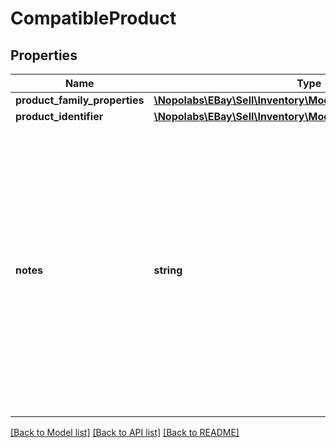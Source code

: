 # CompatibleProduct

## Properties
Name | Type | Description | Notes
------------ | ------------- | ------------- | -------------
**product_family_properties** | [**\Nopolabs\EBay\Sell\Inventory\Model\ProductFamilyProperties**](ProductFamilyProperties.md) |  | [optional] 
**product_identifier** | [**\Nopolabs\EBay\Sell\Inventory\Model\ProductIdentifier**](ProductIdentifier.md) |  | [optional] 
**notes** | **string** | This field is optionally used by the seller to input any notes pertaining to the parts compatibility being specified. The seller might use this field to specify the placement of the part on a vehicle or other applicable information. This field will only be returned if specified by the seller.&lt;br/&gt;&lt;br/&gt;&lt;strong&gt;Max Length&lt;/strong&gt;: 500&lt;br/&gt; | [optional] 

[[Back to Model list]](../README.md#documentation-for-models) [[Back to API list]](../README.md#documentation-for-api-endpoints) [[Back to README]](../README.md)


